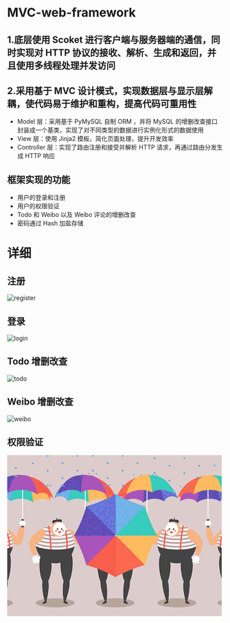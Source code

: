 # MVC-web-framework  
## 1.底层使用 Scoket 进行客户端与服务器端的通信，同时实现对 HTTP 协议的接收、解析、生成和返回，并且使用多线程处理并发访问  
## 2.采用基于 MVC 设计模式，实现数据层与显示层解耦，使代码易于维护和重构，提高代码可重用性  
- Model 层：采用基于 PyMySQL 自制 ORM ，并将 MySQL 的增删改查接口封装成一个基类，实现了对不同类型的数据进行实例化形式的数据使用
- View 层：使用 Jinja2 模板，简化页面处理，提升开发效率
- Controller 层：实现了路由注册和接受并解析 HTTP 请求，再通过路由分发生成 HTTP 响应  

## 框架实现的功能  
- 用户的登录和注册
- 用户的权限验证
- Todo 和 Weibo 以及 Weibo 评论的增删改查
- 密码通过 Hash 加盐存储  

# 详细  
## 注册  
![register](https://github.com/FXYGR/MVC-web-framework/image/register.gif "注册")
## 登录
![login](https://github.com/FXYGR/MVC-web-framework/image/login.gif "login")
## Todo 增删改查
![todo](https://github.com/FXYGR/MVC-web-framework/image/Todo.gif "todo")
## Weibo 增删改查
![weibo](https://github.com/FXYGR/MVC-web-framework/image/Weibo.gif "weibo")
## 权限验证
![login_required](https://github.com/FXYGR/MVC-web-framework/blob/master/static/dribbble1.gif "login_required")
